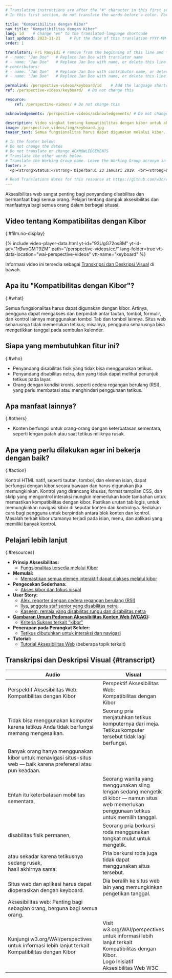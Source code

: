 ```yaml
---
# Translation instructions are after the "#" character in this first section. They are comments that do not show up in the web page. You do not need to translate the instructions after "#".
# In this first section, do not translate the words before a colon. For example, do not translate "title:". Do translate the text after "title:"

title: "Kompatibilitas dengan Kibor"
nav_title: "Kompatibilitas dengan Kibor"
lang: id    # Change "en" to the translated-language shortcode
last_updated: 2023-11-21    # Put the date of this translation YYYY-MM-DD (with month in the middle)
order: 1

translators: Fri Rasyidi # remove from the beginning of this line and the lines below: "# " (the hash sign and the space)
# - name: "Jan Doe"   # Replace Jan Doe with translator name
# - name: "Jan Doe"   # Replace Jan Doe with name, or delete this line if not multiple translators
# contributors:
# - name: "Jan Doe"   # Replace Jan Doe with contributor name, or delete this line if none
# - name: "Jan Doe"   # Replace Jan Doe with name, or delete this line if not multiple contributors

permalink: /perspective-videos/keyboard/id    # Add the language shortcode to the end, with no slash at the end. For example /path/to/file/fr
ref: /perspective-videos/keyboard/  # Do not change this

resource:
    ref: /perspective-videos/ # Do not change this

acknowledgements: /perspective-videos/acknowledgements/ # Do not change this

description: Video singkat tentang kompatibilitas dengan kibor untuk aksesibilitas web - apa itu, siapa yang membutuhkannya, dan apa yang perlu dilakukan agar bekerja dengan semestinya.
image: /perspective-videos/img/keyboard.jpg
teaser_text: Semua fungsionalitas harus dapat digunakan melalui kibor. Artinya, pengguna dapat mengakses tautan, tombol, formulir, dan kontrol lainnya menggunakan tombol Tab dan tombol lainnya. Situs web seharusnya tidak memerlukan tetikus. Aksesibilitas kibor sangat penting bagi penyandang disabilitas dan bermanfaat bagi semua orang dalam berbagai situasi.

# In the footer below:
# Do not change the dates
# Do not translate or change ACKNOWLEDGEMENTS
# Translate the other words below.
# Translate the Working Group name. Leave the Working Group acronym in English.
footer: >
  <p><strong>Status:</strong> Diperbarui 23 Januari 2019. <br><strong>Editor dan pimpinan proyek:</strong> <a href="https://www.w3.org/People/shadi">Shadi Abou-Zahra</a>. Dikembangkan oleh <a href="https://www.w3.org/WAI/EO/">Kelompok Kerja Edukasi dan Pendampingan (EOWG)</a> dengan dukungan dari <a href="https://www.w3.org/WAI/DEV/">proyek WAI-DEV</a>, didanai bersama oleh Komisi Eropa. Diperbarui dengan dukungan dari Ford Foundation. ACKNOWLEDGEMENTS.</p>

# Read Translations Notes for this resource at https://github.com/w3c/wai-perspective-videos#readme
---
```


Aksesibilitas web sangat penting bagi penyandang disabilitas dan bermanfaat bagi semua orang. Pelajari tentang dampak aksesibilitas dan manfaatnya bagi semua orang dalam berbagai situasi.

## Video tentang Kompatibilitas dengan Kibor
{:#film.no-display}

{% include video-player-data.html
    yt-id="93UgG72os8M"
    yt-id-ad="1rBwxGMT9ZM"
    path="/perspective-videos/cc/"
    lang-folder=true
    vtt-data-location="wai-perspective-videos"
    vtt-name="keyboard"
%}

Informasi video ini tersedia sebagai [Transkripsi dan Deskripsi Visual](#transcript) di bawah.

## Apa itu "Kompatibilitas dengan Kibor"?
{:#what}

Semua fungsionalitas harus dapat digunakan dengan kibor. Artinya, pengguna dapat mengakses dan berpindah antar tautan, tombol, formulir, dan kontrol lainnya menggunakan tombol Tab dan tombol lainnya. Situs web seharusnya tidak memerlukan tetikus; misalnya, pengguna seharusnya bisa mengetikkan tanggal pada sembulan kalender.

## Siapa yang membutuhkan fitur ini?
{:#who}

-   Penyandang disabilitas fisik yang tidak bisa menggunakan tetikus.
-   Penyandang disabilitas netra, dan yang tidak dapat melihat penunjuk tetikus pada layar.
-   Orang dengan kondisi kronis, seperti cedera regangan berulang (RSI), yang perlu membatasi atau menghindari penggunaan tetikus.

## Apa manfaat lainnya?
{:#others}

-   Konten berfungsi untuk orang-orang dengan keterbatasan sementara, seperti lengan patah atau saat tetikus miliknya rusak.

## Apa yang perlu dilakukan agar ini bekerja dengan baik?
{:#action}

Kontrol HTML natif, seperti tautan, tombol, dan elemen isian, dapat berfungsi dengan kibor secara bawaan dan harus digunakan jika memungkinkan. Kontrol yang dirancang khusus, format tampilan CSS, dan skrip yang mengontrol interaksi mungkin memerlukan kode tambahan untuk memastikan kompatibilitas dengan kibor. Pastikan urutan tab logis, untuk memungkinkan navigasi kibor di seputar konten dan kontrolnya. Sediakan cara bagi pengguna untuk berpindah antara blok konten dan kontrol. Masalah terkait kibor utamanya terjadi pada isian, menu, dan aplikasi yang memiliki banyak kontrol.

## Pelajari lebih lanjut
{:#resources}

-   **Prinsip Aksesibilitas:**
    -   [Fungsionalitas tersedia melalui Kibor](/fundamentals/accessibility-principles/#keyboard)
-   **Memulai:**
    -   [Memastikan semua elemen interaktif dapat diakses melalui kibor](/tips/developing/#ensure-that-all-interactive-elements-are-keyboard-accessible)
-   **Pengecekan Sederhana:**
    -   [Akses kibor dan fokus visual](/test-evaluate/preliminary/#interaction)
-   **User Story:**
    -   [Alex, reporter dengan cedera regangan berulang (RSI)](/people-use-web/user-stories/#reporter)
    -   [Ilya, anggota staf senior yang disabilitas netra](/people-use-web/user-stories/#accountant)
    -   [Kaseem, remaja yang disabilitas rungu dan disabilitas netra](/people-use-web/user-stories/#teenager)
-   **[Gambaran Umum Pedoman Aksesibilitas Konten Web (WCAG)](/standards-guidelines/wcag/):**
    -   [Kriteria Sukses terkait "kibor"](https://www.w3.org/WAI/WCAG21/quickref/?tags=keyboard)
-   **Penerapan pada Perangkat Seluler:**
    -   [Tetikus dibutuhkan untuk interaksi dan navigasi](/standards-guidelines/shared-experiences/#mouse)
-   **Tutorial:**
    -   [Tutorial Aksesibilitas Web](https://www.w3.org/WAI/tutorials/)
        (beberapa topik terkait)

## Transkripsi dan Deskripsi Visual {#transcript}

<table>
  <thead>
    <tr>
      <th width="65%">Audio</th>
      <th>Visual</th>
    </tr>
  </thead>
  <tbody>
    <tr>
      <td>Perspektif Aksesibilitas Web: Kompatibilitas dengan Kibor</td>
      <td>Perspektif Aksesibilitas Web:<br>
        Kompatibilitas dengan Kibor</td>
    </tr>
    <tr>
      <td>Tidak bisa menggunakan komputer karena tetikus Anda tidak berfungsi memang mengesalkan.</td>
      <td>Seorang pria menjatuhkan tetikus komputernya dari meja. Tetikus komputer tersebut tidak lagi berfungsi.</td>
    </tr>
    <tr>
      <td>Banyak orang hanya menggunakan kibor untuk menavigasi situs-situs web &mdash; baik karena preferensi atau pun keadaan.<br></td>
      <td>&nbsp;</td>
    </tr>
    <tr>
      <td>Entah itu keterbatasan mobilitas sementara,</td>
      <td>Seorang wanita yang menggunakan sling lengan sedang mengetik di kibor &mdash; namun situs web memerlukan penggunaan tetikus untuk memilih tanggal.</td>
    </tr>
    <tr>
      <td>disabilitas fisik permanen,</td>
      <td>Seorang pria berkursi roda menggunakan tongkat mulut untuk mengetik.</td>
    </tr>
    <tr>
      <td>atau sekadar karena tetikusnya sedang rusak,<br>
        hasil akhirnya sama:</td>
      <td>Pria berkursi roda juga tidak dapat menggunakan situs tersebut.</td>
    </tr>
    <tr>
      <td>Situs web dan aplikasi harus dapat dioperasikan dengan keyboard.</td>
      <td>Dia beralih ke situs web lain yang memungkinkan pengetikan tanggal.</td>
    </tr>
    <tr>
      <td>Aksesibilitas web: Penting bagi sebagian orang, berguna bagi semua orang.</td>
      <td>&nbsp;</td>
    </tr>
    <tr>
      <td>Kunjungi w3.org/WAI/perspectives untuk informasi lebih lanjut terkait Kompatibilitas dengan Kibor</td>
      <td>Visit<br>
        w3.org/WAI/perspectives<br>
        untuk informasi lebih lanjut terkait<br>
        Kompatibilitas dengan Kibor.<br>
        Logo Inisiatif Aksesibilitas Web W3C</td>
    </tr>
  </tbody>
</table>
